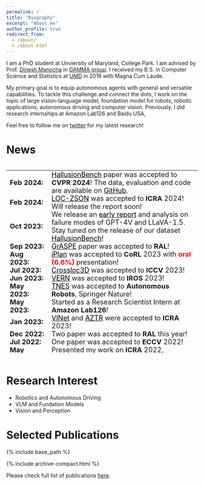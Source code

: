 ```yaml
---
permalink: /
title: "Biography"
excerpt: "About me"
author_profile: true
redirect_from: 
  - /about/
  - /about.html
---
```


I am a PhD student at Unviersity of Maryland, College Park. I am advised by Prof. [Dinesh Manocha](https://www.cs.umd.edu/people/dmanocha) in [GAMMA group](https://gamma.umd.edu/). I received my B.S. in Computer Science and Statistics at [UMD](https://www.cs.umd.edu/) in 2019 with Magna Cum Laude.

My primary goal is to equip autonomous agents with general and versatile capabilities. To tackle this challenge and connect the dots, I work on the topic of large vision-language model, foundation model for robots, robotic applications, autonomous driving and computer vision. Previously, I did research internships at Amazon Lab126 and Baidu USA, 

Feel free to follow me on [twitter](https://twitter.com/terryguan97) for my latest research!




<!-- Here is my [resume](http://rayguan97.github.io/files/resume.pdf).  -->
<!-- I'm interested in computer vision, autonomous driving, perception for robotics and visual-languge model (VLM).  -->


News
======
<style>
/* table {
    border-collapse: collapse!important;
    font-size: 18px!important;
    border: none!important;
} */
td, th {
    border: none!important;
    padding-top: 0px;
    padding-bottom: 0px;
  /* padding-left: 30px;
  padding-right: 40px; */
}

</style>

<div style="height:500px;overflow:auto;">
<table style="border-collapse: collapse;font-size: 18px;border: none;">
<col width="110px">
<!-- <col width="630px"> -->
  <!-- <tr><td><b>Timeline</b></td><td><b>Updates</b></td></tr> -->
  <tr><td><b>Feb 2024:</b></td><td><a style="color:black" href="https://arxiv.org/abs/2310.14566">HallusionBench</a> paper was accepted to <b>CVPR 2024</b>! The data, evaluation and code are available on <a style="color:black" href="https://github.com/tianyi-lab/HallusionBench">GitHub</a>.</td></tr>
  <tr><td><b>Feb 2024:</b></td><td><a style="color:black" href="/">LOC-ZSON</a> was accepted to <b>ICRA</b> 2024! Will release the report soon!</td></tr>
  <tr><td><b>Oct 2023:</b></td><td> We release an <a style="color:black" href="https://huggingface.co/papers/2310.14566">early report</a> and analysis on failure modes of GPT-4V and LLaVA-1.5. Stay tuned on the release of our dataset <a style="color:black" href="https://huggingface.co/papers/2310.14566">HallusionBench</a>!</td></tr>
  <tr><td><b>Sep 2023:</b></td><td><a style="color:black" href="/graspe">GrASPE</a> paper was accepted to <b>RAL</b>!</td></tr>
  <tr><td><b>Aug 2023:</b></td><td><a style="color:black" href="/iplan">iPlan</a> was accepted to <b>CoRL</b> 2023 with <strong style="color:red">oral (6.6%)</strong> presentation!</td></tr>
  <tr><td><b>Jul 2023:</b></td><td><a style="color:black" href="/crossloc3d">Crossloc3D</a> was accepted to <b>ICCV</b> 2023!</td></tr>
  <tr><td><b>Jun 2023:</b></td><td><a style="color:black" href="/vern">VERN</a> was accepted to <b>IROS</b> 2023!</td></tr>
  <tr><td><b>May 2023:</b></td><td><a style="color:black" href="https://link.springer.com/article/10.1007/s10514-023-10113-9">TNES</a> was accepted to <b>Autonomous Robots</b>, Springer Nature!</td></tr>
  <tr><td><b>May 2023:</b></td><td>Started as a Research Scientist Intern at <b>Amazon Lab126</b>!</td></tr>
  <tr><td><b>Jan 2023:</b></td><td><a style="color:black" href="/vinet">VINet</a> and <a style="color:black" href="/aztr">AZTR</a> were accepted to <b>ICRA</b> 2023!</td></tr>
  <tr><td><b>Dec 2022:</b></td><td>Two paper was accepted to <b>RAL</b> this year!</td></tr>
  <tr><td><b>Jul 2022:</b></td><td>One paper was accepted to <b>ECCV</b> 2022!</td></tr>
  <tr><td><b>May 2022:</b></td><td>Presented my work on <b>ICRA</b> 2022, construction workshop!</td></tr>
  <tr><td><b>May 2022:</b></td><td>Started as a Research Scientist Intern at <b>Robotics and Autonomous Driving Lab</b>, Baidu USA!</td></tr>
  <tr><td><b>Apr 2022:</b></td><td><a style="color:black" href="/tns">TNS</a> was accepted to <b>RSS</b> 2022!</td></tr>
  <tr><td><b>Dec 2021:</b></td><td>Successfully defended my MS thesis and started my PhD journey!</td></tr>
  <tr><td><b>Oct 2021:</b></td><td><a style="color:black" href="/m3detr">M3DeTR</a> was accepted to <b>WACV</b> 2022!</td></tr>
  <tr><td><b>Jun 2021:</b></td><td>One paper was accepted to <b>IROS</b> 2022!</td></tr>
  <tr><td><b>Jun 2021:</b></td><td>One paper was accepted to <b>RAL</b>!</td></tr>
  <tr><td><b>May 2021:</b></td><td>Started as a Research Scientist Intern at <b>Robotics and Autonomous Driving Lab</b>, Baidu USA!</td></tr>
  <tr><td><b>Dec 2020:</b></td><td>Two paper was accepted to <b>RAL</b> this year!</td></tr>
  <tr><td><b>Jan 2020:</b></td><td>One paper was accepted to <b>ICRA</b>!</td></tr>
  <tr><td><b>Aug 2019:</b></td><td>Started MS at University of Maryland, College Park!</td></tr>
  <tr><td><b>May 2019:</b></td><td>Started at GAMMA Lab as a ugrad and worked on TrackNPred!</td></tr>
</table>
</div>

<br>


Research Interest
======
* Robotics and Autonomous Driving
* VLM and Fundation Models
* Vision and Perception


Selected Publications<a id="pub"></a>
======


{% include base_path %}

{% include archive-compact.html %}


Please check full list of publications [here](http://rayguan97.github.io/publications/).

<!-- template -->
<!-- <table style="width:100%;border:0px;border-spacing:0px;border-collapse:separate;margin-right:auto;margin-left:auto;"><tbody>

  <tr onmouseout="nightsight_stop()" onmouseover="nightsight_start()">
    <td style="padding:10px;width:20%;vertical-align:middle">
        <img src="images/COVERS.png" alt="hpp" style="border-style: none" width="220">
      </td>
      <td style="padding:10px;width:80%;vertical-align:middle">
        <p>
        <papertitle>paper title
        </papertitle>
        </p>
        xxxx xx<span style="text-transform:uppercase">*</span>,
        <strong>xxxx xx<span style="text-transform:uppercase">*</span></strong>,
        <a href="https://xxxx/"><author>xxxx xxxx</author></a>,
        xxxxx, xx,
        <br>
        <em>Conference on Robot Learning (<strong>CoRL</strong>), 2023. <strong style="color:red">(oral, 6.6%)</strong> <span style="text-transform:uppercase">*</span> indicates equal contribution. </em>
        <br>
        <em>Abridged in RSS 2023 Workshop on Symmetries in Robot Learning.</em><br>
        <a href="https://arxiv.org/pdf/xxxxx">[paper]</a>
        <a href="https://xxxxxx">[webpage]</a>
    </td>
  </tr>
</table> -->